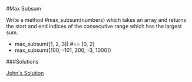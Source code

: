 #Max Subsum

Write a method #max_subsum(numbers) which takes an array and returns the start and end indices of the consecutive range which has the largest sum.

  * max_subsum([1, 2, 3]) #== [0, 2]
  * max_subsum([100, -101, 200, -3, 1000])

###Solutions

[John's Solution](https://github.com/adowns01/Intro-to-Whiteboarding-DBC/blob/master/solutions/max_subsum_john.rb)